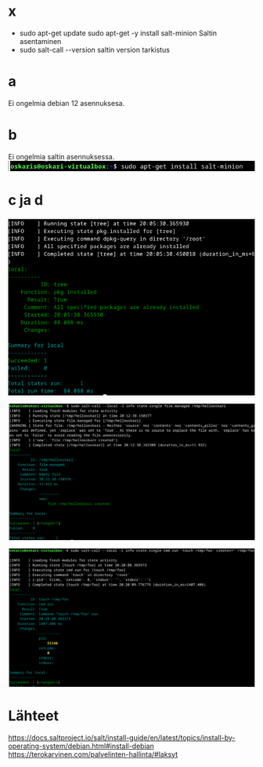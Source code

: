 # x
- sudo apt-get update
 sudo apt-get -y install salt-minion
Saltin asentaminen
- sudo salt-call --version saltin version tarkistus
# a
Ei ongelmia debian 12 asennuksesa.
# b
Ei ongelmia saltin asennuksessa.
![Alt text](https://github.com/OskariSalovaara/Palvelinten-hallinta/blob/main/images/h1b.png?raw=true)
# c ja d
![Alt text](https://github.com/OskariSalovaara/Palvelinten-hallinta/blob/main/images/h1c.png?raw=true)

![Alt text](https://github.com/OskariSalovaara/Palvelinten-hallinta/blob/main/images/h1cc.png?raw=true)

![Alt text](https://github.com/OskariSalovaara/Palvelinten-hallinta/blob/main/images/h1ccc.png?raw=true)

# Lähteet
https://docs.saltproject.io/salt/install-guide/en/latest/topics/install-by-operating-system/debian.html#install-debian
https://terokarvinen.com/palvelinten-hallinta/#laksyt

